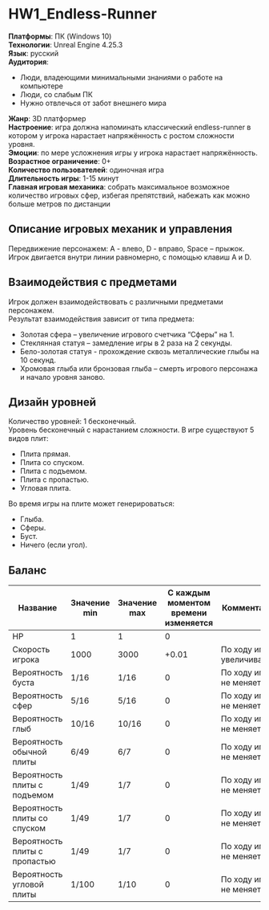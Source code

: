 # HW1_Endless-Runner
__Платформы__: ПК (Windows 10)   
__Технологии__: Unreal Engine 4.25.3  
__Язык__: русский  
__Аудитория__:   
*	Люди, владеющими минимальными знаниями о работе на компьютере
*	Люди, со слабым ПК
*	Нужно отвлечься от забот внешнего мира  

__Жанр__: 3D платформер  
__Настроение__: игра должна напоминать классический endless-runner в котором у игрока нарастает напряжённость с ростом сложности уровня.  
__Эмоции__: по мере усложнения игры у игрока нарастает напряжённость.  
__Возрастное ограничение__: 0+   
__Количество пользователей__: одиночная игра  
__Длительность игры__: 1-15 минут  
__Главная игровая механика__: собрать максимальное возможное количество игровых сфер, избегая препятствий, набежать как можно больше метров по дистанции

## Описание игровых механик и управления
Передвижение персонажем: A - влево, D - вправо, Space – прыжок.  
Игрок двигается внутри линии равномерно, с помощью клавиш A и D.

## Взаимодействия с предметами
Игрок должен взаимодействовать с различными предметами персонажем.  
Результат взаимодействия зависит от типа предмета:
*	Золотая сфера – увеличение игрового счетчика “Сферы” на 1.
*	Стеклянная статуя – замедление игры в 2 раза на 2 секунды.
*	Бело-золотая статуя - прохождение сквозь металлические глыбы на 10 секунд.
*	Хромовая глыба или бронзовая глыба – смерть игрового персонажа и начало уровня заново.

## Дизайн уровней 
Количество уровней: 1 бесконечный.  
Уровень бесконечный с нарастанием сложности.
В игре существуют 5 видов плит:
*	Плита прямая.
*	Плита со спуском.
*	Плита с подъемом.
*	Плита с пропастью.
*	Угловая плита.

Во время игры на плите может генерироваться:
*	Глыба.
*	Сферы.
*	Буст. 
*	Ничего (если угол). 

## Баланс
Название|	Значение min|	Значение max|	С каждым моментом времени изменяется| 	Комментарий
--------|-------------|-------------|----------------------------------|-------------
HP|	1 |	1 |	0	
Скорость игрока|	1000 |	3000|	+0.01|	По ходу игры увеличивается
Вероятность буста|	1/16|	1/16 |	0 |	По ходу игры не меняется
Вероятность сфер |	5/16 |	5/16	| 0|	По ходу игры не меняется
Вероятность глыб|	10/16 |	10/16|	0|	По ходу игры не меняется
Вероятность обычной плиты|	6/49|	6/7|	0|	По ходу игры не меняется
Вероятность плиты с подъемом|	1/49|	1/7|	0|	По ходу игры не меняется
Вероятность плиты со спуском|	1/49|	1/7|	0|	По ходу игры не меняется
Вероятность плиты с пропастью|	1/49|	1/7|	0|	По ходу игры не меняется
Вероятность угловой плиты|	1/100|	1/10|	0|	По ходу игры не меняется
